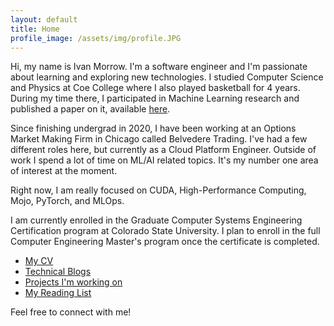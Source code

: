 ```yaml
---
layout: default
title: Home
profile_image: /assets/img/profile.JPG
---
```



Hi, my name is Ivan Morrow. I'm a software engineer and I'm passionate about learning and exploring new technologies. I studied Computer Science and Physics at Coe College where I also played basketball for 4 years. During my time there, I participated in Machine Learning research and published a paper on it, available [here](https://iopscience.iop.org/article/10.1088/1748-0221/14/06/P06013).

Since finishing undergrad in 2020, I have been working at an Options Market Making Firm in Chicago called Belvedere Trading. I've had a few different roles here, but currently as a Cloud Platform Engineer. Outside of work I spend a lot of time on ML/AI related topics. It's my number one area of interest at the moment. 

Right now, I am really focused on CUDA, High-Performance Computing, Mojo, PyTorch, and MLOps.

I am currently enrolled in the Graduate Computer Systems Engineering Certification program at Colorado State University. I plan to enroll in the full Computer Engineering Master's program once the certificate is completed.

- [My CV](/cv/)
- [Technical Blogs](/blog/)
- [Projects I'm working on](/projects/)
- [My Reading List](/reading/)

Feel free to connect with me!
